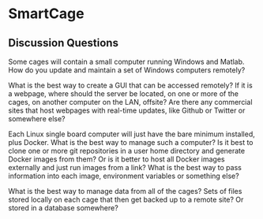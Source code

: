 # SmartCage

## Discussion Questions

Some cages will contain a small computer running Windows and Matlab. How do you
update and maintain a set of Windows computers remotely?

What is the best way to create a GUI that can be accessed remotely? If it is a
webpage, where should the server be located, on one or more of the cages, on
another computer on the LAN, offsite? Are there any commercial sites that host
webpages with real-time updates, like Github or Twitter or somewhere else?

Each Linux single board computer will just have the bare minimum installed, plus
Docker. What is the best way to manage such a computer? Is it best to clone one
or more git repositories in a user home directory and generate Docker images
from them? Or is it better to host all Docker images externally and just run
images from a link? What is the best way to pass information into each image,
environment variables or something else?

What is the best way to manage data from all of the cages? Sets of files stored
locally on each cage that then get backed up to a remote site? Or stored in a
database somewhere?
